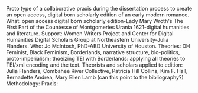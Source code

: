 Proto type of a collaborative praxis during the dissertation process to create an open access, digital born scholarly edition of an early modern romance. 
What: open access digital born scholarly edition-Lady Mary Wroth's The First Part of the Countesse of Montgomeries Urania 1621-digital humanities and literature.
Support: Women Writers Project and Center for Digital Humanities Digital Scholars Group at Northeastern University-Julia Flanders.
Who: Jo McIntosh, PhD-ABD University of Houston.
Theories: DH Feminist, Black Feminism, Borderlands, narrative structure, bio-politics, proto-imperialism; thoeizing TEI with Borderlands: applying all theories to TEI/xml encoding and the text.
Theorists and scholars applied to edition: Julia Flanders, Combahee River Collective, Patricia Hill Collins, Kim F. Hall, Bernadette Andrea, Mary Ellen Lamb (can this point to the bibliography?)
Methodology:
Praxis: 
